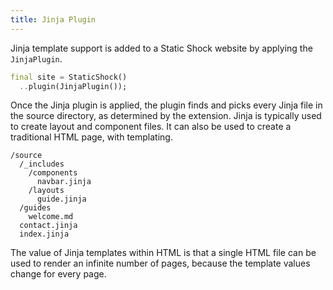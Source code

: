 ```yaml
---
title: Jinja Plugin
---
```

Jinja template support is added to a Static Shock website by applying the
`JinjaPlugin`.

```dart
final site = StaticShock()
  ..plugin(JinjaPlugin());
```

Once the Jinja plugin is applied, the plugin finds and picks every Jinja
file in the source directory, as determined by the extension. Jinja is
typically used to create layout and component files. It can also be used
to create a traditional HTML page, with templating.

```
/source
  /_includes
    /components
      navbar.jinja
    /layouts
      guide.jinja
  /guides
    welcome.md
  contact.jinja
  index.jinja
```

The value of Jinja templates within HTML is that a single HTML file can be
used to render an infinite number of pages, because the template values
change for every page.
